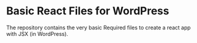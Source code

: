 # Basic React Files for WordPress
The repository contains the very basic Required files to create a react app with JSX (in WordPress).
